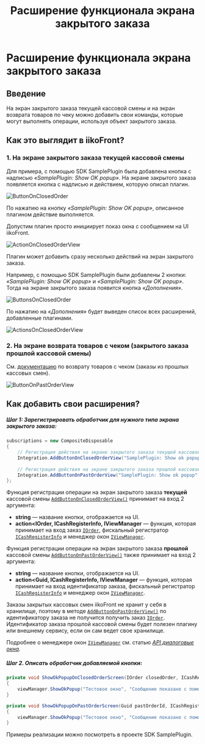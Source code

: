 ﻿---
title: Расширение функционала экрана закрытого заказа 
layout: default
---
# Расширение функционала экрана закрытого заказа #

## Введение

На экран закрытого заказа текущей кассовой смены и на экран возврата товаров по чеку можно добавить свои команды, которые могут выполнять операции, используя объект закрытого заказа. 

## Как это выглядит в iikoFront?

### 1. На экране закрытого заказа текущей кассовой смены

Для примера, с помощью SDK SamplePlugin была добавлена кнопка с надписью *«SamplePlugin: Show OK popup»*. 
На экране закрытого заказа появляется кнопка с надписью и действием, которую описал плагин.

![ButtonOnClosedOrder](../../img/actionOnClosedOrderView/buttonOnClosedOrder.png) 

По нажатию на кнопку *«SamplePlugin: Show OK popup»*, описанное плагином действие выполняется.


Допустим плагин просто инициирует показ окна с сообщением на UI iikoFront.

![ActionOnClosedOrderView](../../img/actionOnClosedOrderView/actionOnClosedOrderView.png) 

Плагин может добавить сразу несколько действий на экран закрытого заказа.


Например, с помощью SDK SamplePlugin были добавлены 2 кнопки: *«SamplePlugin: Show OK popup»* и *«SamplePlugin: Show OK popup»*.
Тогда на экране закрытого заказа появится кнопка *«Дополнения»*.

![ButtonsOnClosedOrder](../../img/actionOnClosedOrderView/buttonsOnClosedOrder.png) 

По нажатию на *«Дополнения»* будет выведен список всех расширений, добавленные плагинами. 

![ActionsOnClosedOrderView](../../img/actionOnClosedOrderView/actionsOnClosedOrderView.png) 


### 2. На экране возврата товаров с чеком (закрытого заказа прошлой кассовой смены)

См. [документацию](http://ru.iiko.help/articles/iikofront-6-1/topic-38) по возврату товаров с чеком (заказы из прошлых кассовых смен).

![ButtonOnPastOrderView](../../img/actionOnClosedOrderView/buttonOnPastOrderView.png) 

## Как добавить свои расширения?

##### Шаг 1: Зарегистрировать обработчик для нужного типа экрана закрытого заказа:
 
```cs
subscriptions = new CompositeDisposable
{
	// Регистрация действия на экране закрытого заказа текущей кассовой смены
	Integration.AddButtonOnClosedOrderView("SamplePlugin: Show ok popup", ShowOkPopupOnClosedOrderScreen),
	
	// Регистрация действия на экране закрытого заказа прошлой кассовой смены
	Integration.AddButtonOnPastOrderView("SamplePlugin: Show ok popup", ShowOkPopupOnPastOrderScreen),
};
``` 

Функция регистрации операции на экран закрытого заказа **текущей** кассовой смены [`AddButtonOnClosedOrderView()`](http://iiko.github.io/front.api.sdk/v6/html/M_Resto_Front_Api_V6_Extensions_PluginIntegrationServiceExtensions_AddButtonOnClosedOrderView.htm) принимает на вход 2 аргумента:
- **string** — название кнопки, отображается на UI.
- **action<IOrder, ICashRegisterInfo, IViewManager** — функция, которая принимает на вход заказ [`IOrder`](http://iiko.github.io/front.api.sdk/v6/html/T_Resto_Front_Api_V6_Data_Orders_IOrder.htm), фискальный регистратор [`ICashRegisterInfo`](http://iiko.github.io/front.api.sdk/v6/html/T_Resto_Front_Api_V6_Data_Device_ICashRegisterInfo.htm) и менеджер окон [`IViewManager`](http://iiko.github.io/front.api.sdk/v6/html/T_Resto_Front_Api_V6_UI_IViewManager.htm).

Функция регистрации операции на экран закрытого заказа **прошлой** кассовой смены [`AddButtonOnPastOrderView()`](http://iiko.github.io/front.api.sdk/v6/html/M_Resto_Front_Api_V6_Extensions_PluginIntegrationServiceExtensions_AddButtonOnPastOrderView.htm) также принимает на вход 2 аргумента:
- **string** — название кнопки, отображается на UI.
- **action<Guid, ICashRegisterInfo, IViewManager** — функция, которая принимает на вход идентификатор заказа, фискальный регистратор [`ICashRegisterInfo`](http://iiko.github.io/front.api.sdk/v6/html/T_Resto_Front_Api_V6_Data_Device_ICashRegisterInfo.htm) и менеджер окон [`IViewManager`](http://iiko.github.io/front.api.sdk/v6/html/T_Resto_Front_Api_V6_UI_IViewManager.htm).

Заказы закрытых кассовых смен iikoFront не хранит у себя в хранилище, поэтому в методе [`AddButtonOnPastOrderView()`](http://iiko.github.io/front.api.sdk/v6/html/M_Resto_Front_Api_V6_Extensions_PluginIntegrationServiceExtensions_AddButtonOnPastOrderView.htm) по идентификатору заказа не получится получить заказ [`IOrder`](http://iiko.github.io/front.api.sdk/v6/html/T_Resto_Front_Api_V6_Data_Orders_IOrder.htm). 
Идентификатор заказа прошлой кассовой смены будет полезен плагину или внешнему сервису, если он сам ведет свое хранилище.

Подробнее о менеджере окон [`IViewManager`](http://iiko.github.io/front.api.sdk/v6/html/T_Resto_Front_Api_V6_UI_IViewManager.htm) см. статью [*API диалоговые окна*](ViewManager.html "Диалоговые окна").

##### Шаг 2. Описать обработчик добавляемой кнопки:

```cs
private void ShowOkPopupOnClosedOrderScreen(IOrder closedOrder, ICashRegisterInfo cashRegister, IViewManager viewManager)
{
	viewManager.ShowOkPopup("Тестовое окно", "Сообщение показано с помощью SamplePlugin.");
}
```

```cs
private void ShowOkPopupOnPastOrderScreen(Guid pastOrderId, ICashRegisterInfo cashRegister, IViewManager viewManager)
{
	viewManager.ShowOkPopup("Тестовое окно", "Сообщение показано с помощью SamplePlugin.");
}
```
 
Примеры реализации можно посмотреть в проекте SDK SamplePlugin. 